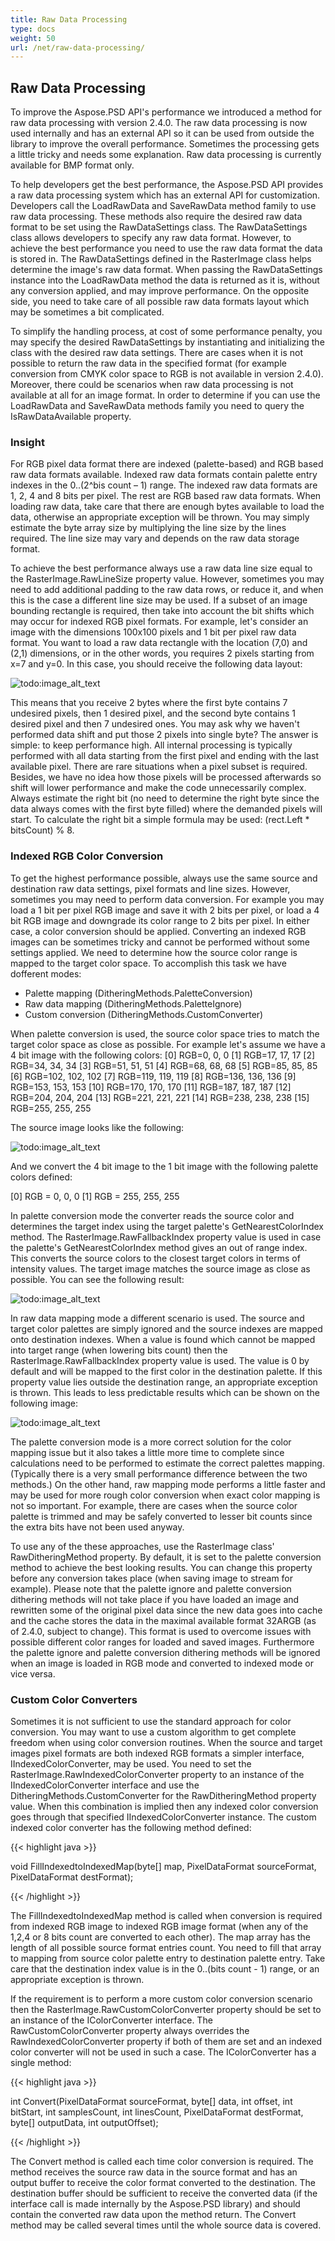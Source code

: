 ```yaml
---
title: Raw Data Processing
type: docs
weight: 50
url: /net/raw-data-processing/
---
```


## **Raw Data Processing**
To improve the Aspose.PSD API's performance we introduced a method for raw data processing with version 2.4.0. The raw data processing is now used internally and has an external API so it can be used from outside the library to improve the overall performance. Sometimes the processing gets a little tricky and needs some explanation. Raw data processing is currently available for BMP format only.

To help developers get the best performance, the Aspose.PSD API provides a raw data processing system which has an external API for customization. Developers call the LoadRawData and SaveRawData method family to use raw data processing. These methods also require the desired raw data format to be set using the RawDataSettings class. The RawDataSettings class allows developers to specify any raw data format. However, to achieve the best performance you need to use the raw data format the data is stored in. The RawDataSettings defined in the RasterImage class helps determine the image's raw data format. When passing the RawDataSettings instance into the LoadRawData method the data is returned as it is, without any conversion applied, and may improve performance. On the opposite side, you need to take care of all possible raw data formats layout which may be sometimes a bit complicated.

To simplify the handling process, at cost of some performance penalty, you may specify the desired RawDataSettings by instantiating and initializing the class with the desired raw data settings. There are cases when it is not possible to return the raw data in the specified format (for example conversion from CMYK color space to RGB is not available in version 2.4.0). Moreover, there could be scenarios when raw data processing is not available at all for an image format. In order to determine if you can use the LoadRawData and SaveRawData methods family you need to query the IsRawDataAvailable property.
### **Insight**
For RGB pixel data format there are indexed (palette-based) and RGB based raw data formats available. Indexed raw data formats contain palette entry indexes in the 0..(2^bis count – 1) range. The indexed raw data formats are 1, 2, 4 and 8 bits per pixel. The rest are RGB based raw data formats. When loading raw data, take care that there are enough bytes available to load the data, otherwise an appropriate exception will be thrown. You may simply estimate the byte array size by multiplying the line size by the lines required. The line size may vary and depends on the raw data storage format.

To achieve the best performance always use a raw data line size equal to the RasterImage.RawLineSize property value. However, sometimes you may need to add additional padding to the raw data rows, or reduce it, and when this is the case a different line size may be used. If a subset of an image bounding rectangle is required, then take into account the bit shifts which may occur for indexed RGB pixel formats. For example, let's consider an image with the dimensions 100x100 pixels and 1 bit per pixel raw data format. You want to load a raw data rectangle with the location (7,0) and (2,1) dimensions, or in the other words, you requires 2 pixels starting from x=7 and y=0. In this case, you should receive the following data layout:



![todo:image_alt_text](raw-data-processing_1.png)

This means that you receive 2 bytes where the first byte contains 7 undesired pixels, then 1 desired pixel, and the second byte contains 1 desired pixel and then 7 undesired ones. You may ask why we haven't performed data shift and put those 2 pixels into single byte? The answer is simple: to keep performance high. All internal processing is typically performed with all data starting from the first pixel and ending with the last available pixel. There are rare situations when a pixel subset is required. Besides, we have no idea how those pixels will be processed afterwards so shift will lower performance and make the code unnecessarily complex. Always estimate the right bit (no need to determine the right byte since the data always comes with the first byte filled) where the demanded pixels will start. To calculate the right bit a simple formula may be used: (rect.Left * bitsCount) % 8.
### **Indexed RGB Color Conversion**
To get the highest performance possible, always use the same source and destination raw data settings, pixel formats and line sizes. However, sometimes you may need to perform data conversion. For example you may load a 1 bit per pixel RGB image and save it with 2 bits per pixel, or load a 4 bit RGB image and downgrade its color range to 2 bits per pixel. In either case, a color conversion should be applied. Converting an indexed RGB images can be sometimes tricky and cannot be performed without some settings applied. We need to determine how the source color range is mapped to the target color space. To accomplish this task we have dofferent modes:

- Palette mapping (DitheringMethods.PaletteConversion)
- Raw data mapping (DitheringMethods.PaletteIgnore)
- Custom conversion (DitheringMethods.CustomConverter)

When palette conversion is used, the source color space tries to match the target color space as close as possible. For example let's assume we have a 4 bit image with the following colors:
[0] RGB=0, 0, 0
[1] RGB=17, 17, 17
[2] RGB=34, 34, 34
[3] RGB=51, 51, 51
[4] RGB=68, 68, 68
[5] RGB=85, 85, 85
[6] RGB=102, 102, 102
[7] RGB=119, 119, 119
[8] RGB=136, 136, 136
[9] RGB=153, 153, 153
[10] RGB=170, 170, 170
[11] RGB=187, 187, 187
[12] RGB=204, 204, 204
[13] RGB=221, 221, 221
[14] RGB=238, 238, 238
[15] RGB=255, 255, 255

The source image looks like the following:



![todo:image_alt_text](raw-data-processing_2.png)

And we convert the 4 bit image to the 1 bit image with the following palette colors defined:

[0] RGB = 0, 0, 0
[1] RGB = 255, 255, 255

In palette conversion mode the converter reads the source color and determines the target index using the target palette's GetNearestColorIndex method. The RasterImage.RawFallbackIndex property value is used in case the palette's GetNearestColorIndex method gives an out of range index. This converts the source colors to the closest target colors in terms of intensity values. The target image matches the source image as close as possible. You can see the following result:



![todo:image_alt_text](raw-data-processing_3.png)

In raw data mapping mode a different scenario is used. The source and target color palettes are simply ignored and the source indexes are mapped onto destination indexes. When a value is found which cannot be mapped into target range (when lowering bits count) then the RasterImage.RawFallbackIndex property value is used. The value is 0 by default and will be mapped to the first color in the destination palette. If this property value lies outside the destination range, an appropriate exception is thrown. This leads to less predictable results which can be shown on the following image:



![todo:image_alt_text](raw-data-processing_4.png)

The palette conversion mode is a more correct solution for the color mapping issue but it also takes a little more time to complete since calculations need to be performed to estimate the correct palettes mapping. (Typically there is a very small performance difference between the two methods.) On the other hand, raw mapping mode performs a little faster and may be used for more rough color conversion when exact color mapping is not so important. For example, there are cases when the source color palette is trimmed and may be safely converted to lesser bit counts since the extra bits have not been used anyway.

To use any of the these approaches, use the RasterImage class' RawDitheringMethod property. By default, it is set to the palette conversion method to achieve the best looking results. You can change this property before any conversion takes place (when saving image to stream for example). Please note that the palette ignore and palette conversion dithering methods will not take place if you have loaded an image and rewritten some of the original pixel data since the new data goes into cache and the cache stores the data in the maximal available format 32ARGB (as of 2.4.0, subject to change). This format is used to overcome issues with possible different color ranges for loaded and saved images. Furthermore the palette ignore and palette conversion dithering methods will be ignored when an image is loaded in RGB mode and converted to indexed mode or vice versa.
### **Custom Color Converters**
Sometimes it is not sufficient to use the standard approach for color conversion. You may want to use a custom algorithm to get complete freedom when using color conversion routines. When the source and target images pixel formats are both indexed RGB formats a simpler interface, IIndexedColorConverter, may be used. You need to set the RasterImage.RawIndexedColorConverter property to an instance of the IIndexedColorConverter interface and use the DitheringMethods.CustomConverter for the RawDitheringMethod property value. When this combination is implied then any indexed color conversion goes through that specified IIndexedColorConverter instance. The custom indexed color converter has the following method defined:



{{< highlight java >}}

 void FillIndexedtoIndexedMap(byte[] map, PixelDataFormat sourceFormat, PixelDataFormat destFormat);

{{< /highlight >}}



The FillIndexedtoIndexedMap method is called when conversion is required from indexed RGB image to indexed RGB image format (when any of the 1,2,4 or 8 bits count are converted to each other). The map array has the length of all possible source format entries count. You need to fill that array to mapping from source color palette entry to destination palette entry. Take care that the destination index value is in the 0..(bits count - 1) range, or an appropriate exception is thrown.

If the requirement is to perform a more custom color conversion scenario then the RasterImage.RawCustomColorConverter property should be set to an instance of the IColorConverter interface. The RawCustomColorConverter property always overrides the RawIndexedColorConverter property if both of them are set and an indexed color converter will not be used in such a case. The IColorConverter has a single method:



{{< highlight java >}}

 int Convert(PixelDataFormat sourceFormat, byte[] data, int offset, int bitStart, int samplesCount, int linesCount, PixelDataFormat destFormat, byte[] outputData, int outputOffset); 

{{< /highlight >}}



The Convert method is called each time color conversion is required. The method receives the source raw data in the source format and has an output buffer to receive the color format converted to the destination. The destination buffer should be sufficient to receive the converted data (if the interface call is made internally by the Aspose.PSD library) and should contain the converted raw data upon the method return. The Convert method may be called several times until the whole source data is covered.
